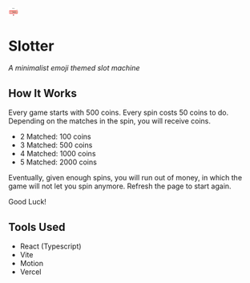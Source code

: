 <img src="/src/assets/slotter_screenshot.png" width="20">

# Slotter

_A minimalist emoji themed slot machine_

## How It Works

Every game starts with 500 coins. Every spin costs 50 coins to do. Depending on the matches in the spin, you will receive coins.

- 2 Matched: 100 coins
- 3 Matched: 500 coins
- 4 Matched: 1000 coins
- 5 Matched: 2000 coins

Eventually, given enough spins, you will run out of money, in which the game will not let you spin anymore. Refresh the page to start again.

Good Luck!

## Tools Used

- React (Typescript)
- Vite
- Motion
- Vercel
